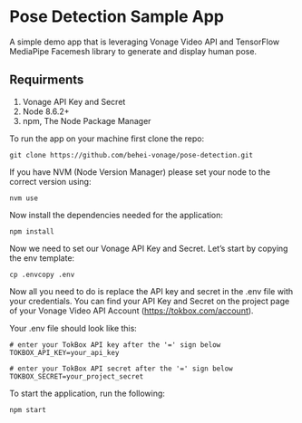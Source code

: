 # Pose Detection Sample App

A simple demo app that is leveraging Vonage Video API and TensorFlow MediaPipe Facemesh library to generate and display human pose.

## Requirments
1. Vonage API Key and Secret
2. Node 8.6.2+
3. npm, The Node Package Manager

To run the app on your machine first clone the repo:

`git clone https://github.com/behei-vonage/pose-detection.git`

If you have NVM (Node Version Manager) please set your node to the correct version using:

`nvm use`

Now install the dependencies needed for the application:

`npm install`

Now we need to set our Vonage API Key and Secret. Let’s start by copying the env template:

`cp .envcopy .env`

Now all you need to do is replace the API key and secret in the .env file with your credentials. You can find your API Key and Secret on the project page of your Vonage Video API Account (https://tokbox.com/account).

Your .env file should look like this:

```
# enter your TokBox API key after the '=' sign below
TOKBOX_API_KEY=your_api_key

# enter your TokBox API secret after the '=' sign below
TOKBOX_SECRET=your_project_secret
```

To start the application, run the following:

`npm start`

